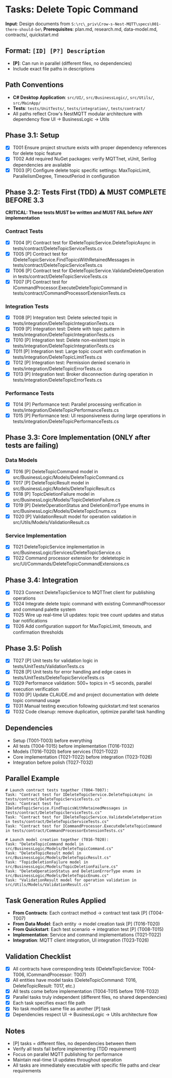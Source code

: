 # Tasks: Delete Topic Command

**Input**: Design documents from `S:\rc\_priv\Crow-s-Nest-MQTT\specs\001-there-should-be\`
**Prerequisites**: plan.md, research.md, data-model.md, contracts/, quickstart.md

## Format: `[ID] [P?] Description`
- **[P]**: Can run in parallel (different files, no dependencies)
- Include exact file paths in descriptions

## Path Conventions
- **C# Desktop Application**: `src/UI/`, `src/BusinessLogic/`, `src/Utils/`, `src/MainApp/`
- **Tests**: `tests/UnitTests/`, `tests/integration/`, `tests/contract/`
- All paths reflect Crow's NestMQTT modular architecture with dependency flow UI → BusinessLogic → Utils

## Phase 3.1: Setup
- [x] T001 Ensure project structure exists with proper dependency references for delete topic feature
- [x] T002 Add required NuGet packages: verify MQTTnet, xUnit, Serilog dependencies are available
- [x] T003 [P] Configure delete topic specific settings: MaxTopicLimit, ParallelismDegree, TimeoutPeriod in configuration

## Phase 3.2: Tests First (TDD) ⚠️ MUST COMPLETE BEFORE 3.3
**CRITICAL: These tests MUST be written and MUST FAIL before ANY implementation**

### Contract Tests
- [x] T004 [P] Contract test for IDeleteTopicService.DeleteTopicAsync in tests/contract/DeleteTopicServiceTests.cs
- [x] T005 [P] Contract test for IDeleteTopicService.FindTopicsWithRetainedMessages in tests/contract/DeleteTopicServiceTests.cs
- [x] T006 [P] Contract test for IDeleteTopicService.ValidateDeleteOperation in tests/contract/DeleteTopicServiceTests.cs
- [x] T007 [P] Contract test for ICommandProcessor.ExecuteDeleteTopicCommand in tests/contract/CommandProcessorExtensionTests.cs

### Integration Tests
- [x] T008 [P] Integration test: Delete selected topic in tests/integration/DeleteTopicIntegrationTests.cs
- [x] T009 [P] Integration test: Delete with topic pattern in tests/integration/DeleteTopicIntegrationTests.cs
- [x] T010 [P] Integration test: Delete non-existent topic in tests/integration/DeleteTopicIntegrationTests.cs
- [x] T011 [P] Integration test: Large topic count with confirmation in tests/integration/DeleteTopicLimitTests.cs
- [x] T012 [P] Integration test: Permission denied scenario in tests/integration/DeleteTopicErrorTests.cs
- [x] T013 [P] Integration test: Broker disconnection during operation in tests/integration/DeleteTopicErrorTests.cs

### Performance Tests
- [x] T014 [P] Performance test: Parallel processing verification in tests/integration/DeleteTopicPerformanceTests.cs
- [x] T015 [P] Performance test: UI responsiveness during large operations in tests/integration/DeleteTopicPerformanceTests.cs

## Phase 3.3: Core Implementation (ONLY after tests are failing)

### Data Models
- [x] T016 [P] DeleteTopicCommand model in src/BusinessLogic/Models/DeleteTopicCommand.cs
- [x] T017 [P] DeleteTopicResult model in src/BusinessLogic/Models/DeleteTopicResult.cs
- [x] T018 [P] TopicDeletionFailure model in src/BusinessLogic/Models/TopicDeletionFailure.cs
- [x] T019 [P] DeleteOperationStatus and DeletionErrorType enums in src/BusinessLogic/Models/DeleteTopicEnums.cs
- [x] T020 [P] ValidationResult model for operation validation in src/Utils/Models/ValidationResult.cs

### Service Implementation
- [x] T021 DeleteTopicService implementation in src/BusinessLogic/Services/DeleteTopicService.cs
- [x] T022 Command processor extension for :deletetopic in src/UI/Commands/DeleteTopicCommandExtensions.cs

## Phase 3.4: Integration
- [x] T023 Connect DeleteTopicService to MQTTnet client for publishing operations
- [x] T024 Integrate delete topic command with existing CommandProcessor and command palette system
- [x] T025 Wire up real-time UI updates: topic tree count updates and status bar notifications
- [x] T026 Add configuration support for MaxTopicLimit, timeouts, and confirmation thresholds

## Phase 3.5: Polish
- [x] T027 [P] Unit tests for validation logic in tests/UnitTests/ValidationTests.cs
- [x] T028 [P] Unit tests for error handling and edge cases in tests/UnitTests/DeleteTopicServiceTests.cs
- [x] T029 Performance validation: 500+ topics in <5 seconds, parallel execution verification
- [x] T030 [P] Update CLAUDE.md and project documentation with delete topic command usage
- [x] T031 Manual testing execution following quickstart.md test scenarios
- [x] T032 Code cleanup: remove duplication, optimize parallel task handling

## Dependencies
- Setup (T001-T003) before everything
- All tests (T004-T015) before implementation (T016-T032)
- Models (T016-T020) before services (T021-T022)
- Core implementation (T021-T022) before integration (T023-T026)
- Integration before polish (T027-T032)

## Parallel Example
```
# Launch contract tests together (T004-T007):
Task: "Contract test for IDeleteTopicService.DeleteTopicAsync in tests/contract/DeleteTopicServiceTests.cs"
Task: "Contract test for IDeleteTopicService.FindTopicsWithRetainedMessages in tests/contract/DeleteTopicServiceTests.cs"
Task: "Contract test for IDeleteTopicService.ValidateDeleteOperation in tests/contract/DeleteTopicServiceTests.cs"
Task: "Contract test for ICommandProcessor.ExecuteDeleteTopicCommand in tests/contract/CommandProcessorExtensionTests.cs"

# Launch model creation together (T016-T020):
Task: "DeleteTopicCommand model in src/BusinessLogic/Models/DeleteTopicCommand.cs"
Task: "DeleteTopicResult model in src/BusinessLogic/Models/DeleteTopicResult.cs"
Task: "TopicDeletionFailure model in src/BusinessLogic/Models/TopicDeletionFailure.cs"
Task: "DeleteOperationStatus and DeletionErrorType enums in src/BusinessLogic/Models/DeleteTopicEnums.cs"
Task: "ValidationResult model for operation validation in src/Utils/Models/ValidationResult.cs"
```

## Task Generation Rules Applied
- **From Contracts**: Each contract method → contract test task [P] (T004-T007)
- **From Data Model**: Each entity → model creation task [P] (T016-T020)
- **From Quickstart**: Each test scenario → integration test [P] (T008-T015)
- **Implementation**: Service and command implementations (T021-T022)
- **Integration**: MQTT client integration, UI integration (T023-T026)

## Validation Checklist
- [x] All contracts have corresponding tests (IDeleteTopicService: T004-T006, ICommandProcessor: T007)
- [x] All entities have model tasks (DeleteTopicCommand: T016, DeleteTopicResult: T017, etc.)
- [x] All tests come before implementation (T004-T015 before T016-T032)
- [x] Parallel tasks truly independent (different files, no shared dependencies)
- [x] Each task specifies exact file path
- [x] No task modifies same file as another [P] task
- [x] Dependencies respect UI → BusinessLogic → Utils architecture flow

## Notes
- [P] tasks = different files, no dependencies between them
- Verify all tests fail before implementing (TDD requirement)
- Focus on parallel MQTT publishing for performance
- Maintain real-time UI updates throughout operation
- All tasks are immediately executable with specific file paths and clear requirements